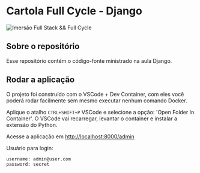 # Cartola Full Cycle - Django

![Imersão Full Stack && Full Cycle](https://events-fullcycle.s3.amazonaws.com/events-fullcycle/static/site/img/grupo_4417.png)

## Sobre o repositório

Esse repositório contém o código-fonte ministrado na aula Django.

## Rodar a aplicação

O projeto foi construído com o VSCode + Dev Container, com eles você poderá rodar facilmente sem mesmo executar nenhum comando Docker.

Aplique o atalho `CTRL+SHIFT+P` VSCode e selecione a opção: 'Open Folder In Container'.
O VSCode vai recarregar, levantar o container e instalar a extensão do Python.

Acesse a aplicação em [http://localhost:8000/admin](http://localhost:8000/admin)

Usuário para login:

```bash
username: admin@user.com
password: secret
```
